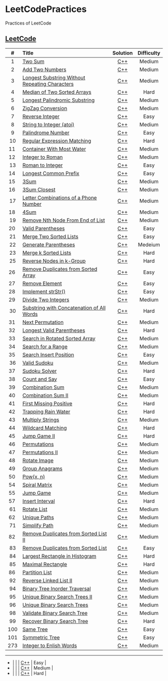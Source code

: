 # LeetCodePractices
Practices of LeetCode

[LeetCode](https://leetcode.com/problemset/all/)
-----------------------

| # | Title | Solution | Difficulty |
| :---: | :---- | :----: | :----: |
|  1  | [Two Sum](https://leetcode.com/problems/two-sum/#/description) | [C++](https://github.com/741zxc606/LeetCodePractices/blob/master/Algorithm/cpp/1.TwoSum.cpp) | Medium |
|  2  | [Add Two Numbers](https://leetcode.com/problems/add-two-numbers/#/description) | [C++](https://github.com/741zxc606/LeetCodePractices/blob/master/Algorithm/cpp/2.AddTwoNumbers01.cpp) | Medium |
|  3  | [Longest Substring Without Repeating Characters ](https://leetcode.com/problems/longest-substring-without-repeating-characters/#/description) | [C++](https://github.com/741zxc606/LeetCodePractices/blob/master/Algorithm/cpp/3.LongestSubstringWithoutRepeatingCharacters.cpp) | Medium |
|  4  | [Median of Two Sorted Arrays](https://leetcode.com/problems/median-of-two-sorted-arrays/#/description) | [C++](https://github.com/741zxc606/LeetCodePractices/blob/master/Algorithm/cpp/4.MedianofTwoSortedArrays.cpp) | Hard |
|  5  | [Longest Palindromic Substring](https://leetcode.com/problems/longest-palindromic-substring/#/description) | [C++](https://github.com/741zxc606/LeetCodePractices/blob/master/Algorithm/cpp/5.LongestPalindromicSubstring.cpp) | Medium |
|  6  | [ZigZag Conversion](https://leetcode.com/problems/zigzag-conversion/#/description) | [C++](https://github.com/741zxc606/LeetCodePractices/blob/master/Algorithm/cpp/6.ZigZagConversion.cpp) | Medium |
|  7  | [Reverse Integer ](https://leetcode.com/problems/reverse-integer/#/description) | [C++](https://github.com/741zxc606/LeetCodePractices/blob/master/Algorithm/cpp/7.ReverseInteger.cpp) | Easy |
|  8  | [String to Integer (atoi)](https://leetcode.com/problems/string-to-integer-atoi/#/description) | [C++](https://github.com/741zxc606/LeetCodePractices/blob/master/Algorithm/cpp/8.StringtoInteger_atoi.cpp) | Medium |
|  9  | [Palindrome Number](https://leetcode.com/problems/palindrome-number/description/) | [C++](https://github.com/741zxc606/LeetCodePractices/blob/master/Algorithm/cpp/9.PalindromeNumber.cpp) | Easy |
| 10 | [Regular Expression Matching](https://leetcode.com/problems/regular-expression-matching/description/) | [C++](https://github.com/741zxc606/LeetCodePractices/blob/master/Algorithm/cpp/10.RegularExpressionMatching.cpp) | Hard |
| 11 | [Container With Most Water](https://leetcode.com/problems/container-with-most-water/#/description) | [C++](https://github.com/741zxc606/LeetCodePractices/blob/master/Algorithm/cpp/11.ContainerWithMostWater.cpp) | Medium |
| 12 | [Integer to Roman](https://leetcode.com/problems/integer-to-roman/description/) | [C++](https://github.com/741zxc606/LeetCodePractices/blob/master/Algorithm/cpp/12.IntegertoRoman.cpp) | Medium |
| 13 | [Roman to Integer](https://leetcode.com/problems/roman-to-integer/description/) | [C++](https://github.com/741zxc606/LeetCodePractices/blob/master/Algorithm/cpp/13.RomanToInteger.cpp) | Easy |
| 14 | [Longest Common Prefix](https://leetcode.com/problems/longest-common-prefix/description/) | [C++](https://github.com/741zxc606/LeetCodePractices/blob/master/Algorithm/cpp/14.LongestCommonPrefix.cpp) | Easy |
| 15 | [3Sum](https://leetcode.com/problems/3sum/#/description) | [C++](https://github.com/741zxc606/LeetCodePractices/blob/master/Algorithm/cpp/15.3Sum.cpp) | Medium |
| 16 | [3Sum Closest](https://leetcode.com/problems/3sum-closest/description/) | [C++](https://github.com/741zxc606/LeetCodePractices/blob/master/Algorithm/cpp/16.3SumClosest.cpp) | Medium |
| 17 | [Letter Combinations of a Phone Number](https://leetcode.com/problems/letter-combinations-of-a-phone-number/description/) | [C++](https://github.com/741zxc606/LeetCodePractices/blob/master/Algorithm/cpp/17.LetterCombinationsofaPhoneNumber.cpp) | Medium |
| 18 | [4Sum](https://leetcode.com/problems/4sum/description/) | [C++](https://github.com/741zxc606/LeetCodePractices/blob/master/Algorithm/cpp/18.4Sum.cpp) | Medium |
| 19 | [Remove Nth Node From End of List](https://leetcode.com/problems/remove-nth-node-from-end-of-list/description/) | [C++](https://github.com/741zxc606/LeetCodePractices/blob/master/Algorithm/cpp/19.RemoveNthNodeFromEndofList.cpp) | Medium |
| 20 | [Valid Parentheses](https://leetcode.com/problems/valid-parentheses/description/) | [C++](https://github.com/741zxc606/LeetCodePractices/blob/master/Algorithm/cpp/20.ValidParentheses.cpp)| Easy |
| 21 | [Merge Two Sorted Lists](https://leetcode.com/problems/merge-two-sorted-lists/description/) | [C++](https://github.com/741zxc606/LeetCodePractices/blob/master/Algorithm/cpp/21.MergeTwoSortedLists.cpp) | Easy |
| 22 | [Generate Parentheses](https://leetcode.com/problems/generate-parentheses/#/description) | [C++](https://github.com/741zxc606/LeetCodePractices/blob/master/Algorithm/cpp/22.GenerateParentheses.cpp) | Medeium |
| 23 | [Merge k Sorted Lists](https://leetcode.com/problems/merge-k-sorted-lists/description/) | [C++](https://github.com/741zxc606/LeetCodePractices/blob/master/Algorithm/cpp/23.MergekSortedLists.cpp) | Hard || 24 | [Swap Nodes in Pairs](https://leetcode.com/problems/swap-nodes-in-pairs/description/) | [C++](https://github.com/741zxc606/LeetCodePractices/blob/master/Algorithm/cpp/24.SwapNodesinPairs.cpp) | Medium |
| 25 | [Reverse Nodes in k-Group](https://leetcode.com/problems/reverse-nodes-in-k-group/description/) | [C++](https://github.com/741zxc606/LeetCodePractices/blob/master/Algorithm/cpp/25.ReverseNodesinK-Groups.cpp) | Hard |
| 26 | [Remove Duplicates from Sorted Array](https://leetcode.com/problems/remove-duplicates-from-sorted-array/description/) | [C++](https://github.com/741zxc606/LeetCodePractices/blob/master/Algorithm/cpp/26.RemoveDuplicatesfromSortedArray.cpp) | Easy |
| 27 | [Remove Element](https://leetcode.com/problems/remove-element/description/) | [C++](https://github.com/741zxc606/LeetCodePractices/blob/master/Algorithm/cpp/27.RemoveElement.cpp) | Easy |
| 28 | [Implement strStr()](https://leetcode.com/problems/implement-strstr/description/) | [C++](https://github.com/741zxc606/LeetCodePractices/blob/master/Algorithm/cpp/28.ImplementstrStr.cpp) | Easy |
| 29 | [Divide Two Integers](https://leetcode.com/problems/divide-two-integers/description/) | [C++](https://github.com/741zxc606/LeetCodePractices/blob/master/Algorithm/cpp/29.DivideTwoIntegers.cpp) | Medium |
| 30 | [Substring with Concatenation of All Words](https://leetcode.com/problems/substring-with-concatenation-of-all-words/description/) | [C++](https://github.com/741zxc606/LeetCodePractices/blob/master/Algorithm/cpp/30.StringwithConcatenationofAllWords.cpp) | Hard |
| 31 | [Next Permutation](https://leetcode.com/problems/next-permutation/description/) | [C++](https://github.com/741zxc606/LeetCodePractices/blob/master/Algorithm/cpp/31.Next%20Permutation.cpp) | Medium |
| 32 | [Longest Valid Parentheses](https://leetcode.com/problems/longest-valid-parentheses/description/) | [C++](https://github.com/741zxc606/LeetCodePractices/blob/master/Algorithm/cpp/32.LongestValidParentheses.cpp) | Hard |
| 33 | [Search in Rotated Sorted Array](https://leetcode.com/problems/search-in-rotated-sorted-array/description/) | [C++](https://github.com/741zxc606/LeetCodePractices/blob/master/Algorithm/cpp/33.SearchinRotatedSortedArray.cpp) | Medium |
| 34 | [Search for a Range](https://leetcode.com/problems/search-for-a-range/description/) | [C++](https://github.com/741zxc606/LeetCodePractices/blob/master/Algorithm/cpp/34.SearchforARange.cpp) | Medium |
| 35 | [Search Insert Position](https://leetcode.com/problems/search-insert-position/description/) | [C++](https://github.com/741zxc606/LeetCodePractices/blob/master/Algorithm/cpp/35.SearchInsertPosition.cpp) | Easy |
| 36 | [Valid Sudoku](https://leetcode.com/problems/valid-sudoku/description/) | [C++](https://github.com/741zxc606/LeetCodePractices/blob/master/Algorithm/cpp/36.ValidSudoku.cpp) | Medium |
| 37 | [Sudoku Solver](https://leetcode.com/problems/sudoku-solver/description/) | [C++](https://github.com/741zxc606/LeetCodePractices/blob/master/Algorithm/cpp/37.SudokuSolver.cpp) | Hard |
| 38 | [Count and Say](https://leetcode.com/problems/count-and-say/description/) | [C++](https://github.com/741zxc606/LeetCodePractices/blob/master/Algorithm/cpp/38.CountandSay.cpp) | Easy |
| 39 | [Combination Sum](https://leetcode.com/problems/combination-sum/description/) | [C++](https://github.com/741zxc606/LeetCodePractices/blob/master/Algorithm/cpp/39.CombinationSum.cpp) | Medium |
| 40 | [Combination Sum II](https://leetcode.com/problems/combination-sum-ii/description/) | [C++](https://github.com/741zxc606/LeetCodePractices/blob/master/Algorithm/cpp/40.CombinationSumII.cpp) | Medium |
| 41 | [First Missing Positive](https://leetcode.com/problems/first-missing-positive/description/) | [C++](https://github.com/741zxc606/LeetCodePractices/blob/master/Algorithm/cpp/41.FirstMissingPositive.cpp) | Hard |
| 42 | [Trapping Rain Water](https://leetcode.com/problems/trapping-rain-water/description/) | [C++](https://github.com/741zxc606/LeetCodePractices/blob/master/Algorithm/cpp/42.TrappingRainWater.cpp) | Hard |
| 43 | [Multiply Strings](https://leetcode.com/problems/multiply-strings/description/) | [C++](https://github.com/741zxc606/LeetCodePractices/blob/master/Algorithm/cpp/43.MultiplyString.cpp) | Medium |
| 44 | [Wildcard Matching](https://leetcode.com/problems/wildcard-matching/description/) | [C++](https://github.com/741zxc606/LeetCodePractices/blob/master/Algorithm/cpp/44.WildcardMatching.cpp) | Hard |
| 45 | [Jump Game II](https://leetcode.com/problems/jump-game-ii/description/) | [C++](https://github.com/741zxc606/LeetCodePractices/blob/master/Algorithm/cpp/45.JumpGameII.cpp) | Hard |
| 46 | [Permutations](https://leetcode.com/problems/permutations/description/) | [C++](https://github.com/741zxc606/LeetCodePractices/blob/master/Algorithm/cpp/46.Permutations.cpp) | Medium |
| 47 | [Permutations II](https://leetcode.com/problems/permutations-ii/description/) | [C++](https://github.com/741zxc606/LeetCodePractices/blob/master/Algorithm/cpp/47.PermutationsII.cpp) | Medium |
| 48 | [Rotate Image](https://leetcode.com/problems/rotate-image/description/) | [C++](https://github.com/741zxc606/LeetCodePractices/blob/master/Algorithm/cpp/48.RotateImage.cpp) | Medium |
| 49 | [Group Anagrams](https://leetcode.com/problems/group-anagrams/description/) | [C++](https://github.com/741zxc606/LeetCodePractices/blob/master/Algorithm/cpp/49.GroupAnagrams.cpp) | Medium |
| 50 | [Pow(x, n)](https://leetcode.com/problems/powx-n/description/) | [C++](https://github.com/741zxc606/LeetCodePractices/blob/master/Algorithm/cpp/50.Pow.cpp) | Medium |
| 54 | [Spiral Matrix](https://leetcode.com/problems/spiral-matrix/description/) | [C++](https://github.com/741zxc606/LeetCodePractices/blob/master/Algorithm/cpp/54.SpiralMatrix.cpp) | Medium |
| 55 | [Jump Game](https://leetcode.com/problems/jump-game/description/) | [C++](https://github.com/741zxc606/LeetCodePractices/blob/master/Algorithm/cpp/55.JumpGame.cpp) | Medium |
| 57 | [Insert Interval](https://leetcode.com/problems/insert-interval/description/) | [C++](https://github.com/741zxc606/LeetCodePractices/blob/master/Algorithm/cpp/57.InsertInterval.cpp) | Hard |
| 61 | [Rotate List](https://leetcode.com/problems/rotate-list/discuss/) | [C++](https://github.com/741zxc606/LeetCodePractices/blob/master/Algorithm/cpp/61.RotateList.cpp) | Medium |
| 62 | [Unique Paths](https://leetcode.com/problems/unique-paths/description/) | [C++](https://github.com/741zxc606/LeetCodePractices/blob/master/Algorithm/cpp/62.UniquePaths.cpp) | Medium |
| 71 | [Simplify Path](https://leetcode.com/problems/simplify-path/description/) | [C++](https://github.com/741zxc606/LeetCodePractices/blob/master/Algorithm/cpp/71.SimplifyPath.cpp) | Medium |
| 82 | [Remove Duplicates from Sorted List II](https://leetcode.com/problems/remove-duplicates-from-sorted-list-ii/description/) | [C++](https://github.com/741zxc606/LeetCodePractices/blob/master/Algorithm/cpp/82.RemoveDuplicatesfromSortedListII.cpp) | Medium |
| 83 | [Remove Duplicates from Sorted List](https://leetcode.com/problems/remove-duplicates-from-sorted-list/description/) | [C++](https://github.com/741zxc606/LeetCodePractices/blob/master/Algorithm/cpp/83.RemoveDuplicatesfromSortedList.cpp) | Easy |
| 84 | [Largest Rectangle in Histogram](https://leetcode.com/problems/largest-rectangle-in-histogram/description/) | [C++](https://github.com/741zxc606/LeetCodePractices/blob/master/Algorithm/cpp/84.LargestRectangleinHistogram.cpp) | Hard |
| 85 | [Maximal Rectangle](https://leetcode.com/problems/maximal-rectangle/description/) | [C++](https://github.com/741zxc606/LeetCodePractices/blob/master/Algorithm/cpp/85.MaximalRectangle.cpp) | Hard |
| 86 | [Partition List](https://leetcode.com/problems/partition-list/description/) | [C++](https://github.com/741zxc606/LeetCodePractices/blob/master/Algorithm/cpp/86.PartitionList.cpp) | Medium |
| 92 | [Reverse Linked List II](https://leetcode.com/problems/reverse-linked-list-ii/description/) | [C++](https://github.com/741zxc606/LeetCodePractices/blob/master/Algorithm/cpp/92.ReverseLinkedListII.cpp) | Medium |
| 94 | [Binary Tree Inorder Traversal](https://leetcode.com/problems/binary-tree-inorder-traversal/description/) | [C++](https://github.com/741zxc606/LeetCodePractices/blob/master/Algorithm/cpp/94.BniaryTreeInorderTraversal.cpp) | Medium |
| 95 | [Unique Binary Search Trees II](https://leetcode.com/problems/unique-binary-search-trees-ii/description/) | [C++](https://github.com/741zxc606/LeetCodePractices/blob/master/Algorithm/cpp/95.UniqueBinarySearchTreesII.cpp) | Medium |
| 96 | [Unique Binary Search Trees](https://leetcode.com/problems/unique-binary-search-trees/description/) | [C++](https://github.com/741zxc606/LeetCodePractices/blob/master/Algorithm/cpp/96.UniqueBinarySearchTrees.cpp) | Medium |
| 98 | [Validate Binary Search Tree](https://leetcode.com/problems/validate-binary-search-tree/description/) | [C++](https://github.com/741zxc606/LeetCodePractices/blob/master/Algorithm/cpp/98.ValidateBinarySearchTree.cpp) | Medium |
| 99 | [Recover Binary Search Tree](https://leetcode.com/problems/recover-binary-search-tree/description/) | [C++](https://github.com/741zxc606/LeetCodePractices/blob/master/Algorithm/cpp/99.RecoverBinarySearchTree.cpp) | Hard |
| 100 | [Same Tree](https://leetcode.com/problems/same-tree/description/) | [C++](https://github.com/741zxc606/LeetCodePractices/blob/master/Algorithm/cpp/100.SameTree.cpp) | Easy |
| 101 | [Symmetric Tree](https://leetcode.com/problems/symmetric-tree/description/) | [C++](https://github.com/741zxc606/LeetCodePractices/blob/master/Algorithm/cpp/101.SymmetricTree.cpp) | Easy |
| 273 | [Integer to Enlish Words](https://leetcode.com/problems/integer-to-english-words/#/description) | [C++](https://github.com/741zxc606/LeetCodePractices/blob/master/Algorithm/cpp/273.IntegertoEnglishWords.cpp) | Medium |


--------------------------------

- |  | []() | [C++]() | Easy |
- |  | []() | [C++]() | Medium |
- |  | []() | [C++]() | Hard |








